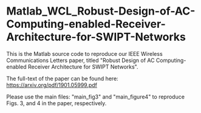 # Matlab_WCL_Robust-Design-of-AC-Computing-enabled-Receiver-Architecture-for-SWIPT-Networks
This is the Matlab source code to reproduce our IEEE Wireless Communications Letters paper, titled "Robust Design of AC Computing-enabled Receiver Architecture for SWIPT Networks". 

The full-text of the paper can be found here: https://arxiv.org/pdf/1901.05999.pdf

Please use the main files: "main_fig3" and "main_figure4" to reproduce Figs. 3, and 4 in the paper, respectively.
